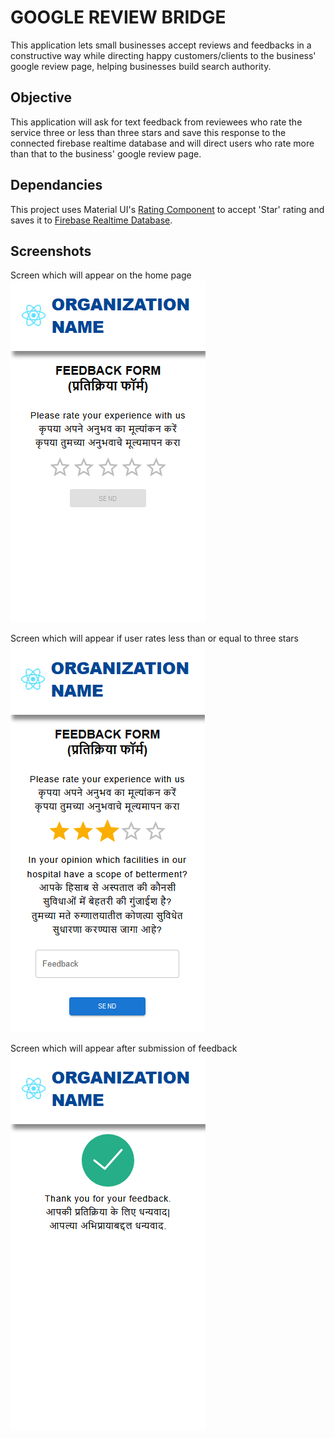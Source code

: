 # GOOGLE REVIEW BRIDGE 
This application lets small businesses accept reviews and feedbacks in a constructive way while directing happy customers/clients to the business' google review page, helping businesses build search authority. 

## Objective
This application will ask for text feedback from reviewees who rate the service three or less than three stars and save this response to the connected firebase realtime database and will direct users who rate more than that to the business' google review page.

## Dependancies
This project uses Material UI's [Rating Component](https://mui.com/components/rating/) to accept 'Star' rating and saves it to [Firebase Realtime Database](https://firebase.google.com/docs/database).

## Screenshots
Screen which will appear on the home page
![Mobile Screen Rating Bar](https://raw.githubusercontent.com/vbdane/google-review-bridge/master/docs/images/mobile-rating.PNG)

Screen which will appear if user rates less than or equal to three stars
![Mobile Screen Feedback Box](https://github.com/vbdane/google-review-bridge/blob/master/docs/images/mobile-feedback.PNG)

Screen which will appear after submission of feedback
![Mobile Success Screen](https://github.com/vbdane/google-review-bridge/blob/master/docs/images/mobile-success.PNG)